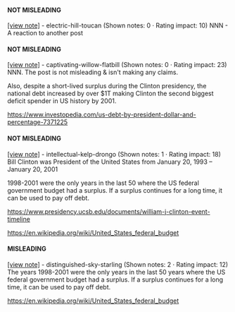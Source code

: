 #### NOT MISLEADING

[[view note]](https://x.com/i/birdwatch/n/1884926619493572927) - electric-hill-toucan (Shown notes: 0 · Rating impact: 10)
NNN - A reaction to another post

#### NOT MISLEADING

[[view note]](https://x.com/i/birdwatch/n/1884811968269226074) - captivating-willow-flatbill (Shown notes: 0 · Rating impact: 23)
NNN. The post is not misleading & isn't making any claims. 

Also, despite a short-lived surplus during the Clinton presidency, the national debt increased by over $1T making Clinton the second biggest deficit spender in US history by 2001.

https://www.investopedia.com/us-debt-by-president-dollar-and-percentage-7371225

#### NOT MISLEADING

[[view note]](https://x.com/i/birdwatch/n/1884791887044772171) - intellectual-kelp-drongo (Shown notes: 1 · Rating impact: 18)
Bill Clinton was President of the United States from January 20, 1993 – January 20, 2001

1998-2001 were the only years in the last 50 where the US federal government budget had a surplus. If a surplus continues for a long time, it can be used to pay off debt.

https://www.presidency.ucsb.edu/documents/william-j-clinton-event-timeline

https://en.wikipedia.org/wiki/United_States_federal_budget

#### MISLEADING

[[view note]](https://x.com/i/birdwatch/n/1884776733616042382) - distinguished-sky-starling (Shown notes: 2 · Rating impact: 12)
The years 1998-2001 were the only years in the last 50 years where the US federal government budget had a surplus. If a surplus continues for a long time, it can be used to pay off debt.

https://en.wikipedia.org/wiki/United_States_federal_budget

